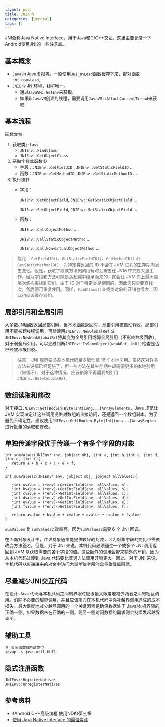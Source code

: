 ```yaml
---
layout: post
title: JNI入门
categories: [general]
tags: []
---
```


JNI全称Java Native Interface，用于Java和C/C++交互。这里主要记录一下Android使用JNI的一些注意点。

## 基本概念

* `JavaVM` Java虚拟机，一般使用`JNI_OnLoad`函数缓存下来，配对函数`JNI_OnUnload`。 
* `JNIEnv` JNI环境，线程唯一。
	* 通过`JavaVM::GetEnv`来获取.
	* 如果非`JavaVM`创建的线程，需要调用`JavaVM::AttachCurrentThread`来获取.


## 基本流程

[函数文档](http://docs.oracle.com/javase/7/docs/technotes/guides/jni/spec/functions.html)

1. 获取类`jclass`
	* `JNIEnv::FindClass`
	* `JNIEnv::GetObjectClass`
2. 获取字段或函数ID
	* 字段：`JNIEnv::GetFieldID`	, `JNIEnv::GetStaticFieldID` ...
	* 函数：`JNIEnv::GetMethodID`, `JNIEnv::GetStaticMethodID` ...
3. 执行操作
	* 字段：
	
		`JNIEnv::GetObjectField`, `JNIEnv::GetStaticObjectField` ...
		
		`JNIEnv::SetObjectField`, `JNIEnv::SetStaticObjectField` ...
		
	* 函数：
		
		`JNIEnv::CallObjectMethod`  ...
		
		`JNIEnv::CallStaticObjectMethod`  ...
		
		`JNIEnv::CallNonvirtualObjectMethod`  ...

> 优化：
> `GetFieldID()`、`GetStaticFieldID()`、`GetMethodID()` 和 `GetStaticMethodID()`，为特定类返回的 ID 不会在 JVM 进程的生存期内发生变化。但是，获取字段或方法的调用有时会需要在 JVM 中完成大量工作，因为字段和方法可能是从超类中继承而来的，这会让 JVM 向上遍历类层次结构来找到它们。由于 ID 对于特定类是相同的，因此您只需要查找一次，然后便可重复使用。同样，`FindClass()`查找类对象的开销也很大，因此也应该缓存它们。

## 局部引用和全局引用
大多数JNI函数返回局部引用，当本地函数返回时，局部引用被自动释放。局部引用不能被跨线程调用，可以使用`JNIEnv::NewGlobalRef` 或 `JNIEnv::NewWeakGlobalRef`将其变为全局引用或弱全局引用（不影响垃圾回收）。
对于弱全局引用，可以通过判断`JNIEnv::IsSameObject(weakRef, NULL)`检查是否已经被垃圾回收。

> 注意：
> JNI 规范要求各本机代码至少能创建 16 个本地引用。虽然这对许多方法来说都已经足够了，但一些方法在其生存期中却需要更多的本地引用（如循环）。对于这种情况，应该删除不再需要的引用`JNIEnv::DeleteLocalRef`。

## 数组读取和修改
对于接口`JNIEnv::Get[Boolen|Byte|Int|Long...]ArrayElements`，Java 规范让 JVM 实现决定让这些调用提供对数组的直接访问，还是返回一个数组副本。为了避免不确定性，建议使用`JNIEnv::Get[Boolen|Byte|Int|Long...]ArrayRegion`进行批量的读取和修改。


## 单独传递字段优于传递一个有多个字段的对象

	int sumValues(JNIEnv* env, jobject obj, jint a, jint b,jint c, jint d, jint e, jint f){
	   return a + b + c + d + e + f;
	}
	
	int sumValues2(JNIEnv* env, jobject obj, jobject allValues){
	
	   jint avalue = (*env)->GetIntField(env, allValues, a);
	   jint bvalue = (*env)->GetIntField(env, allValues, b);
	   jint cvalue = (*env)->GetIntField(env, allValues, c);
	   jint dvalue = (*env)->GetIntField(env, allValues, d);
	   jint evalue = (*env)->GetIntField(env, allValues, e);
	   jint fvalue = (*env)->GetIntField(env, allValues, f);
	   
	   return avalue + bvalue + cvalue + dvalue + evalue + fvalue;
	}

`sumValues` 比 `sumValues2` 效率高，因为`sumValues2`需要 6 个 JNI 回调。

在面向对象设计中，传递对象通常能提供较好的封装，因为对象字段的变化不需要改变方法签名。但是，对于 JNI 来说，本机代码必须通过一个或多个 JNI 调用返回到 JVM 以获取需要的各个字段的值。这些额外的调用会带来额外的开销，因为从本机代码过渡到 Java 代码要比普通方法调用开销更大。因此，对于 JNI 来说，本机代码从传递进来的对象中访问大量单独字段时会导致性能降低。


## 尽量减少JNI交互代码
在设计 Java 代码与本机代码之间的界限时应该最大限度地减少两者之间的相互调用。消除不必要的越界调用，并且应该竭力在本机代码中弥补越界调用造成的成本损失。最大限度地减少越界调用的一个关键因素是确保数据处于 Java/本机界限的正确一侧。如果数据未在正确的一侧，则另一侧访问数据的需求则会持续发起越界调用。

## 辅助工具
	
	＃ 显示函数的内部类型
	javap -s java.util.UUID 
	
## 隐式注册函数

	JNIEnv::RegisterNatives
	JNIEnv::UnregisterNatives
	

## 参考资料 ##
* 《Android C++高级编程 使用NDK》第三章
* [使用 Java Native Interface 的最佳实践](http://www.ibm.com/developerworks/cn/java/j-jni/index.html)